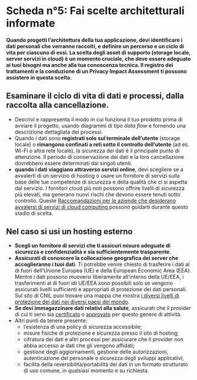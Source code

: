# Scheda n°5: Fai scelte architetturali informate

#### Quando progetti l’architettura della tua applicazione, devi identificare i dati personali che verranno raccolti, e definire un percorso e un ciclo di vita per ciascuno di essi. La scelta degli asset di supporto (storage locale, server servizi in cloud) è un momento cruciale, che deve essere adeguato ai tuoi bisogni ma anche alla tua conoscenza tecnica. Il registro dei trattamenti e la conduzione di un Privacy Impact Assessment ti possono assistere in questa scelta.

## Esaminare il ciclo di vita di dati e processi, dalla raccolta alla cancellazione.

* Descrivi e rappresenta il modo in cui funziona il tuo prodotto prima di avviare il progetto, usando diagrammi di tipo *data flow* e fornendo una descrizione dettagliata dei processi.
* Quando i dati sono **registrati solo sul terminale dell’utente** (storage locale) o **rimangono confinati a reti sotto il controllo dell’utente** (ad es. Wi-Fi o altra rete locale), la sicurezza dei dati è il principale punto di attenzione. Il  periodo di conservazione dei dati e la loro cancellazione dovrebbero essere determinati dai singoli utenti.
* **quando i dati viaggiano attraverso servizi online**, devi scegliere se a  avvalerti di un servizio di hosting o usare un fornitore di servizi sulla base delle tue competenze di sicurezza e della qualità che ci si aspetta dal servizio. I fornitori cloud più noti possono offrire livelli di sicurezza più elevati, ma generano nuovi rischi che devono essere tenuti sotto controllo. Queste [Raccomandazioni per le aziende che desiderano avvalersi di servizi di cloud computing ](https://www.cnil.fr/sites/default/files/typo/document/Recommendations_for_companies_planning_to_use_Cloud_computing_services.pdf) possono guidarti durante questo stadio di scelta.


## Nel caso si usi un hosting esterno

* **Scegli un fornitore di servizi che ti assicuri misure adeguate di sicurezza e confidenzialità e sia sufficientemente trasparente**. 
* **Assicurati di conoscere la collocazione geografica dei server che accoglieranno i tuoi dati**. Ti potrebbe venire chiesto di trasferire i dati al di fuori dell’Unione Europea (UE) e della European Economic Area (EEA). Mentre i dati possono muoversi liberamente all’interno della UE/EEA, i trasferimenti al di fuori idi UE/EEA sono possibili solo se vengono assicurati livelli sufficienti e appropriati di protezione dei dati personali. Sul sito di CNIL puoi trovare una mappa che mostra [i diversi livelli di protezione dei dati nei diversi paesi del mondo](https://www.cnil.fr/en/data-protection-around-the-world).
* **Se devi immagazzinare dati relativi alla salute**, assicurati che il provider di cui ti servi sia [certificato](https://esante.gouv.fr/labels-certifications/hds/liste-des-herbergeurs-certifies) o [approvato](https://esante.gouv.fr/labels-certifications/hds/liste-des-herbergeurs-agrees) per questo genere di attività.
* Altri punti da tenere presente:
    - l’esistenza di una policy di sicurezza accessibile;
    - misure fisiche di protezione e sicurezza presso il sito di hosting;
    - cifratura dei dati e altri processi per assicurare che il provider non abbia accesso ai dati che gli vengono affidati;
    - gestione degli aggiornamenti, gestione delle autorizzazioni, autenticazione del personale e sicurezza degli sviluppi applicativi;
    - facilità della reversibilità/portabilità dei dati in un formato strutturato di uso comune, in qualsiasi momento e su richiesta.
